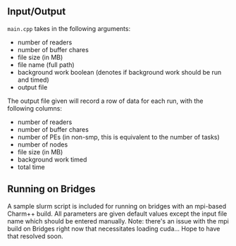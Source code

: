 ## Input/Output

`main.cpp` takes in the following arguments:
- number of readers
- number of buffer chares
- file size (in MB)
- file name (full path)
- background work boolean (denotes if background work should be run and timed)
- output file

The output file given will record a row of data for each run, with the following columns:
- number of readers
- number of buffer chares
- number of PEs (in non-smp, this is equivalent to the number of tasks)
- number of nodes
- file size (in MB)
- background work timed
- total time

## Running on Bridges

A sample slurm script is included for running on bridges with an mpi-based Charm++ build. All parameters are given default values except the input file name which should be entered manually. Note: there's an issue with the mpi build on Bridges right now that necessitates loading cuda... Hope to have that resolved soon.
